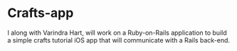 # Crafts-app

I along with Varindra Hart, will work on a Ruby-on-Rails application to build a simple crafts tutorial iOS app that will communicate with a Rails back-end. 
